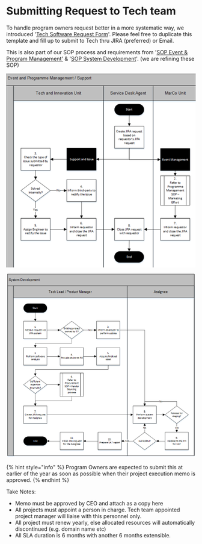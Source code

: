 # Submitting Request to Tech team

To handle program owners request better in a more systematic way, we introduced '[Tech Software Request Form](https://docs.google.com/document/d/147kl-tehu3Z3rVUBiNRcJlyVuVGqYcPXulRXyEPkxQE/)'. Please feel free to duplicate this template and fill up to submit to Tech thru JIRA \(preferred\) or Email.

This is also part of our SOP process and requirements from '[SOP Event & Program Management'](https://drive.google.com/file/d/11iDCfN-OZ_CGii43_-A23t8tZQ5axcDI/view?usp=sharing) & '[SOP System Development](https://drive.google.com/file/d/1i34sAP5hJLr5dIL5E__cXeXOI3qFK4bJ/view?usp=sharing)'. \(we are refining these SOP\)

![SOP Event &amp; Program Management](../.gitbook/assets/screenshot-2021-03-05-at-10.23.33-am.png)

![](../.gitbook/assets/image1.png)

{% hint style="info" %}
Program Owners are expected to submit this at earlier of the year as soon as possible when their project execution memo is approved.
{% endhint %}

Take Notes:

* Memo must be approved by CEO and attach as a copy here
* All projects must appoint a person in charge. Tech team appointed project manager will liaise with this personnel only. 
* All project must renew yearly, else allocated resources will automatically discontinued \(e.g. domain name etc\)
* All SLA duration is 6 months with another 6 months extensible.

